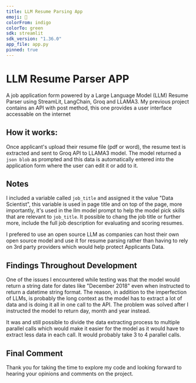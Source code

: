 ```yaml
---
title: LLM Resume Parsing App
emoji: 🤗
colorFrom: indigo
colorTo: green
sdk: streamlit
sdk_version: "1.36.0"
app_file: app.py
pinned: true
---
```


# LLM Resume Parser APP

A job application form powered by a Large Language Model (LLM) Resume Parser using StreamLit, LangChain, Groq and LLAMA3.
My previous project contains an API with post method, this one provides a user interface accessable on the internet


## How it works:

Once applicant's upload their resume file (pdf or word), the resume text is extracted and sent to Groq API to LLAMA3 model. The model returned a `json blob` as prompted  and this data is automatically entered into the application form where the user can edit it or add to it.

## Notes

I included a variable called `job_title` and assigned it the value "Data Scientist", this variable is used in page title and on top of the page, more importantly, it's used in the llm model prompt to help the model pick skills  that are relevant to `job_title`. It possible to chang the job title or further more, include the full job description for evaluating and scoring resumes.<br>

I prefered to use an open source LLM as companies can host their own open source model and use it for resume parsing rather than having to rely on 3rd party providers which would help protect Applicants Data.

## Findings Throughout Development

One of the issues I encountered while testing was that the model would return a string date for dates like "December 2018" even when instructed to return a datetime string format. The reason, in addition to the imperfection of LLMs, is probably the long context as  the model has to extract a lot of data and is doing it all in one call to the API. The problem was solved after I instructed the model to return day, month and year instead.<br>

It was and still possible to divide the data extracting process to multiple parallel calls which would make it easier for the model as it would have to extract less data in each call. It would probably take 3 to 4 parallel calls.

## Final Comment

Thank you for taking the time to explore my code and looking forward to hearing your opinions and comments on the project.<br>





